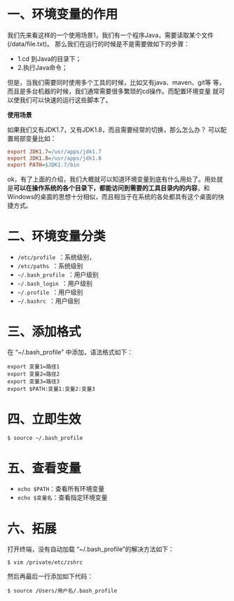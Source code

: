 # 一、环境变量的作用

我们先来看这样的一个使用场景1，我们有一个程序Java，需要读取某个文件(/data/file.txt)。 那么我们在运行的时候是不是需要做如下的步骤：

- 1.cd 到Java的目录下；
- 2.执行Java命令；

但是，当我们需要同时使用多个工具的时候，比如又有java、maven、git等 等，而且是多台机器的时候，我们通常需要很多繁琐的cd操作。而配置环境变量 就可以使我们可以快速的运行这些脚本了。

**使用场景**

如果我们又有JDK1.7，又有JDK1.8，而且需要经常的切换，那么怎么办？
可以配置局部变量比如：

```ini
export JDK1.7=/usr/apps/jdk1.7
export JDK1.8=/usr/apps/jdk1.8
export PATH=$JDK1.7/bin
```

ok，有了上面的介绍，我们大概就可以知道环境变量到底有什么用处了。用处就是**可以在操作系统的各个目录下，都能访问到需要的工具目录内的内容**，和Windows的桌面的思想十分相似，而且相当于在系统的各处都具有这个桌面的快捷方式。

# 二、环境变量分类

- `/etc/profile `：系统级别，
- `/etc/paths `：系统级别
- `~/.bash_profile `：用户级别
- `~/.bash_login `：用户级别
- `~/.profile `：用户级别
- `~/.bashrc `：用户级别

# 三、添加格式

在 “~/.bash_profile” 中添加，语法格式如下：

```
export 变量1=路径1
export 变量2=路径2
export 变量3=路径3
export $PATH:变量1:变量2:变量3
```

# 四、立即生效

```shell
$ source ~/.bash_profile
```

# 五、查看变量

- `echo $PATH`：查看所有环境变量
- `echo $变量名`：查看指定环境变量

# 六、拓展

打开终端，没有自动加载 “~/.bash_profile”的解决方法如下：

```shell
$ vim /private/etc/zshrc 
```

然后再最后一行添加如下代码：

```shell
$ source /Users/用户名/.bash_profile
```



